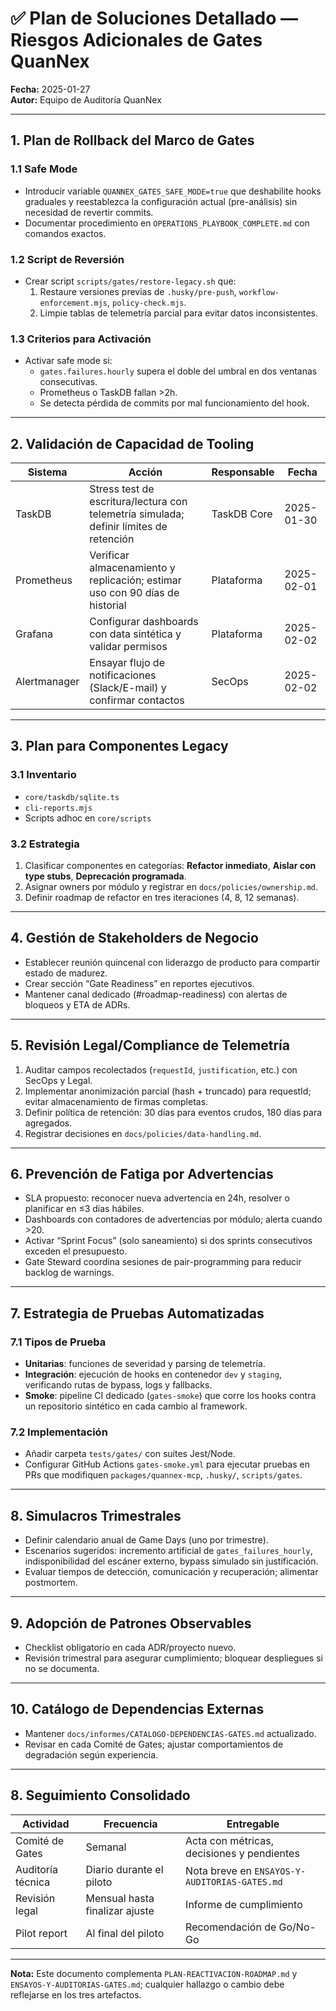 # ✅ Plan de Soluciones Detallado — Riesgos Adicionales de Gates QuanNex

**Fecha:** 2025-01-27  
**Autor:** Equipo de Auditoría QuanNex

---

## 1. Plan de Rollback del Marco de Gates

### 1.1 Safe Mode
- Introducir variable `QUANNEX_GATES_SAFE_MODE=true` que deshabilite hooks graduales y reestablezca la configuración actual (pre-análisis) sin necesidad de revertir commits.
- Documentar procedimiento en `OPERATIONS_PLAYBOOK_COMPLETE.md` con comandos exactos.

### 1.2 Script de Reversión
- Crear script `scripts/gates/restore-legacy.sh` que:
  1. Restaure versiones previas de `.husky/pre-push`, `workflow-enforcement.mjs`, `policy-check.mjs`.
  2. Limpie tablas de telemetría parcial para evitar datos inconsistentes.

### 1.3 Criterios para Activación
- Activar safe mode si:
  - `gates.failures.hourly` supera el doble del umbral en dos ventanas consecutivas.
  - Prometheus o TaskDB fallan >2h.
  - Se detecta pérdida de commits por mal funcionamiento del hook.

---

## 2. Validación de Capacidad de Tooling

| Sistema | Acción | Responsable | Fecha |
| --- | --- | --- | --- |
| TaskDB | Stress test de escritura/lectura con telemetría simulada; definir límites de retención | TaskDB Core | 2025-01-30 |
| Prometheus | Verificar almacenamiento y replicación; estimar uso con 90 días de historial | Plataforma | 2025-02-01 |
| Grafana | Configurar dashboards con data sintética y validar permisos | Plataforma | 2025-02-02 |
| Alertmanager | Ensayar flujo de notificaciones (Slack/E-mail) y confirmar contactos | SecOps | 2025-02-02 |

---

## 3. Plan para Componentes Legacy

### 3.1 Inventario
- `core/taskdb/sqlite.ts`
- `cli-reports.mjs`
- Scripts adhoc en `core/scripts`

### 3.2 Estrategia
1. Clasificar componentes en categorías: **Refactor inmediato**, **Aislar con type stubs**, **Deprecación programada**.
2. Asignar owners por módulo y registrar en `docs/policies/ownership.md`.
3. Definir roadmap de refactor en tres iteraciones (4, 8, 12 semanas).

---

## 4. Gestión de Stakeholders de Negocio

- Establecer reunión quincenal con liderazgo de producto para compartir estado de madurez.
- Crear sección “Gate Readiness” en reportes ejecutivos.
- Mantener canal dedicado (#roadmap-readiness) con alertas de bloqueos y ETA de ADRs.

---

## 5. Revisión Legal/Compliance de Telemetría

1. Auditar campos recolectados (`requestId`, `justification`, etc.) con SecOps y Legal.
2. Implementar anonimización parcial (hash + truncado) para requestId; evitar almacenamiento de firmas completas.
3. Definir política de retención: 30 días para eventos crudos, 180 días para agregados.
4. Registrar decisiones en `docs/policies/data-handling.md`.

---

## 6. Prevención de Fatiga por Advertencias

- SLA propuesto: reconocer nueva advertencia en 24h, resolver o planificar en ≤3 días hábiles.
- Dashboards con contadores de advertencias por módulo; alerta cuando >20.
- Activar “Sprint Focus” (solo saneamiento) si dos sprints consecutivos exceden el presupuesto.
- Gate Steward coordina sesiones de pair-programming para reducir backlog de warnings.

---

## 7. Estrategia de Pruebas Automatizadas

### 7.1 Tipos de Prueba
- **Unitarias**: funciones de severidad y parsing de telemetría.
- **Integración**: ejecución de hooks en contenedor `dev` y `staging`, verificando rutas de bypass, logs y fallbacks.
- **Smoke**: pipeline CI dedicado (`gates-smoke`) que corre los hooks contra un repositorio sintético en cada cambio al framework.

### 7.2 Implementación
- Añadir carpeta `tests/gates/` con suites Jest/Node.
- Configurar GitHub Actions `gates-smoke.yml` para ejecutar pruebas en PRs que modifiquen `packages/quannex-mcp`, `.husky/`, `scripts/gates`.

---

## 8. Simulacros Trimestrales
- Definir calendario anual de Game Days (uno por trimestre).
- Escenarios sugeridos: incremento artificial de `gates_failures_hourly`, indisponibilidad del escáner externo, bypass simulado sin justificación.
- Evaluar tiempos de detección, comunicación y recuperación; alimentar postmortem.

---

## 9. Adopción de Patrones Observables
- Checklist obligatorio en cada ADR/proyecto nuevo.
- Revisión trimestral para asegurar cumplimiento; bloquear despliegues si no se documenta.

---

## 10. Catálogo de Dependencias Externas
- Mantener `docs/informes/CATALOGO-DEPENDENCIAS-GATES.md` actualizado.
- Revisar en cada Comité de Gates; ajustar comportamientos de degradación según experiencia.

---

## 8. Seguimiento Consolidado

| Actividad | Frecuencia | Entregable |
| --- | --- | --- |
| Comité de Gates | Semanal | Acta con métricas, decisiones y pendientes |
| Auditoría técnica | Diario durante el piloto | Nota breve en `ENSAYOS-Y-AUDITORIAS-GATES.md` |
| Revisión legal | Mensual hasta finalizar ajuste | Informe de cumplimiento |
| Pilot report | Al final del piloto | Recomendación de Go/No-Go |

---

**Nota:** Este documento complementa `PLAN-REACTIVACION-ROADMAP.md` y `ENSAYOS-Y-AUDITORIAS-GATES.md`; cualquier hallazgo o cambio debe reflejarse en los tres artefactos.
